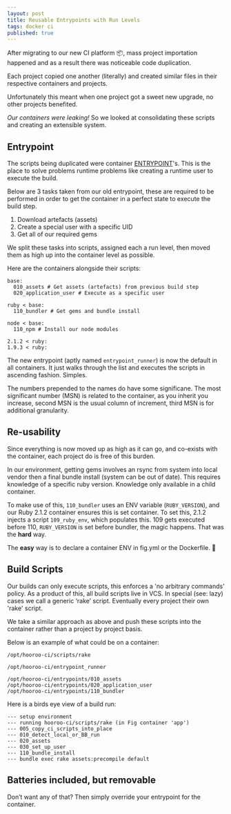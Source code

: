 ```yaml
---
layout: post
title: Reusable Entrypoints with Run Levels
tags: docker ci
published: true
---
```


After migrating to our new CI platform :package:, mass project importation happened and as a result there was noticeable code duplication.

Each project copied one another (literally) and created similar files in their respective containers and projects.

Unfortunately this meant when one project got a sweet new upgrade, no other projects benefited.

*Our containers were leaking!* So we looked at consolidating these scripts and creating an extensible system.

## Entrypoint

The scripts being duplicated were container [ENTRYPOINT](https://docs.docker.com/reference/builder/#entrypoint)'s. This is the place to solve problems runtime problems like creating a runtime user to execute the build.

Below are 3 tasks taken from our old entrypoint, these are required to be performed in order to get the container in a perfect state to execute the build step.

1. Download artefacts (assets)
2. Create a special user with a specific UID
3. Get all of our required gems

We split these tasks into scripts, assigned each a run level, then moved them as high up into the container level as possible.

Here are the containers alongside their scripts:

```
base:
  010_assets # Get assets (artefacts) from previous build step
  020_application_user # Execute as a specific user

ruby < base:
  110_bundler # Get gems and bundle install

node < base:
  110_npm # Install our node modules

2.1.2 < ruby:
1.9.3 < ruby:
```

The new entrypoint (aptly named `entrypoint_runner`) is now the default in all containers. It just walks through the list and executes the scripts in ascending fashion. Simples.

The numbers prepended to the names do have some significane. The most significant number (MSN) is related to the container, as you inherit you increase, second MSN is the usual column of increment, third MSN is for additional granularity.

## Re-usability

Since everything is now moved up as high as it can go, and co-exists with the container, each project do is free of this burden.

In our environment, getting gems involves an rsync from system into local vendor then a final bundle install (system can be out of date). This requires knowledge of a specific ruby version. Knowledge only available in a child container.

To make use of this, `110_bundler` uses an ENV variable (`RUBY_VERSION`), and our Ruby 2.1.2 container ensures this is set container. To set this, 2.1.2 injects a script `109_ruby_env`, which populates this. 109 gets executed before 110, `RUBY_VERSION` is set before bundler, the magic happens. That was the **hard** way.

The **easy** way is to declare a container ENV in fig.yml or the Dockerfile. :whale:

## Build Scripts

Our builds can only execute scripts, this enforces a 'no arbitrary commands’ policy. As a product of this, all build scripts live in VCS. In special (see: lazy) cases we call a generic ‘rake’ script. Eventually every project their own 'rake' script.

We take a similar approach as above and push these scripts into the container rather than a project by project basis.

Below is an example of what could be on a container:

```
/opt/hooroo-ci/scripts/rake

/opt/hooroo-ci/entrypoint_runner

/opt/hooroo-ci/entrypoints/010_assets
/opt/hooroo-ci/entrypoints/020_application_user
/opt/hooroo-ci/entrypoints/110_bundler
```

Here is a birds eye view of a build run:

```
--- setup environment
--- running hooroo-ci/scripts/rake (in Fig container 'app')
--- 005_copy_ci_scripts_into_place
--- 010_detect_local_or_BB_run
--- 020_assets
--- 030_set_up_user
--- 110_bundle_install
--- bundle exec rake assets:precompile default
```

## Batteries included, but removable

Don’t want any of that? Then simply override your entrypoint for the container.
